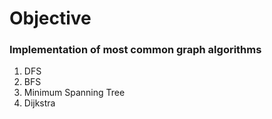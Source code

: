# Objective 
### Implementation of most common graph algorithms
1. DFS
2. BFS
3. Minimum Spanning Tree
4. Dijkstra